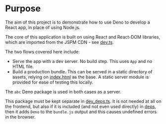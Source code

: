 # Purpose

The aim of this project is to demonstrate how to use Deno to develop a React app, in place of using Node.js.

The core of this application is built on using React and React-DOM libraries, which are imported from the JSPM CDN - see [dev.ts](/deps.ts).

The two flows covered here include:

- Serve the app with a dev server. No build step. This uses `App` and no HTML file.
- Build a production bundle. This can be served in a static directory of assets, relying on [index.html](/public/index.html) as the base. A static server module is provided for ease of testing this locally.

The `abc` Deno package is used in both cases as a server.

This package must be kept separate in [dev_deps.ts](/dev_deps.ts). It is not needed at all on the frontend, but also if it is included (and not even used directly) in [deps](/deps.ts), then it adds `Deno` to the `bundle.js` output and this causes undefined errors in the browser.
